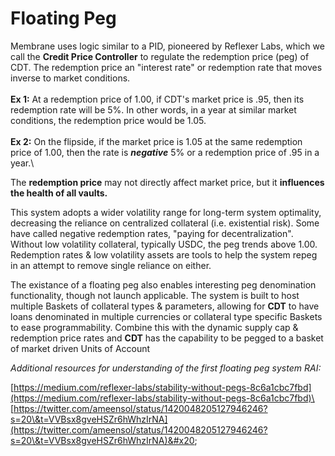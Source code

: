 # Floating Peg

Membrane uses logic similar to a PID, pioneered by Reflexer Labs, which we call the **Credit Price Controller** to regulate the redemption price (peg) of CDT. The redemption price an "interest rate" or redemption rate that moves inverse to market conditions. \
\
**Ex 1:** At a redemption price of 1.00, if CDT's market price is .95, then its redemption rate will be 5%. In other words, in a year at similar market conditions, the redemption price would be 1.05.\
\
**Ex 2:** On the flipside, if the market price is 1.05 at the same redemption price of 1.00, then the rate is _**negative**_ 5% or a redemption price of .95 in a year.\


The **redemption price** may not directly affect market price, but it **influences the health of all vaults.**&#x20;

This system adopts a wider volatility range for long-term system optimality, decreasing the reliance on centralized collateral (i.e. existential risk). Some have called negative redemption rates, "paying for decentralization". Without low volatility collateral, typically USDC, the peg trends above 1.00. Redemption rates & low volatility assets are tools to help the system repeg in an attempt to remove single reliance on either.

The existance of a floating peg also enables interesting peg denomination functionality, though not launch applicable. The system is built to host multiple Baskets of collateral types & parameters, allowing for **CDT** to have loans denominated in multiple currencies or collateral type specific Baskets to ease programmability. Combine this with the dynamic supply cap & redemption price rates and **CDT** has the capability to be pegged to a basket of market driven Units of Account

_Additional resources for understanding of the first floating peg system RAI:_

[https://medium.com/reflexer-labs/stability-without-pegs-8c6a1cbc7fbd](https://medium.com/reflexer-labs/stability-without-pegs-8c6a1cbc7fbd)\
[https://twitter.com/ameensol/status/1420048205127946246?s=20\&t=VVBsx8gveHSZr6hWhzIrNA](https://twitter.com/ameensol/status/1420048205127946246?s=20\&t=VVBsx8gveHSZr6hWhzIrNA)&#x20;
